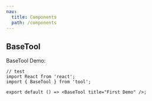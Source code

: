 ```yaml
---
nav:
  title: Components
  path: /components
---
```


## BaseTool

BaseTool Demo:

```tsx
// test
import React from 'react';
import { BaseTool } from 'tool';

export default () => <BaseTool title="First Demo" />;
```
